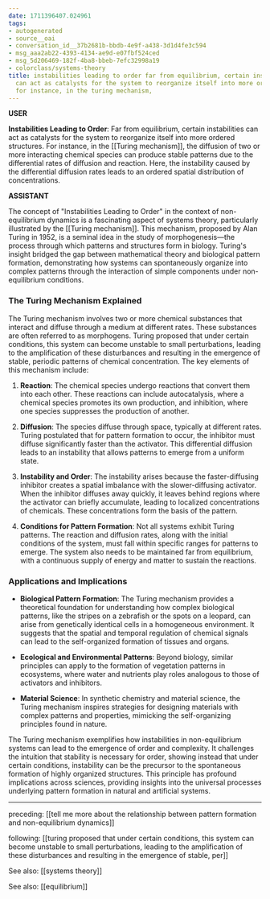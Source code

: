 ```yaml
---
date: 1711396407.024961
tags:
- autogenerated
- source__oai
- conversation_id__37b2681b-bbdb-4e9f-a438-3d1d4fe3c594
- msg_aaa2ab22-4393-4134-ae9d-e07fbf524ced
- msg_5d206469-182f-4ba8-bbeb-7efc32998a19
- colorclass/systems-theory
title: instabilities leading to order far from equilibrium, certain instabilities
  can act as catalysts for the system to reorganize itself into more ordered structures.
  for instance, in the turing mechanism,
---
```


**USER**

**Instabilities Leading to Order**: Far from equilibrium, certain instabilities can act as catalysts for the system to reorganize itself into more ordered structures. For instance, in the [[Turing mechanism]], the diffusion of two or more interacting chemical species can produce stable patterns due to the differential rates of diffusion and reaction. Here, the instability caused by the differential diffusion rates leads to an ordered spatial distribution of concentrations.


**ASSISTANT**

The concept of "Instabilities Leading to Order" in the context of non-equilibrium dynamics is a fascinating aspect of systems theory, particularly illustrated by the [[Turing mechanism]]. This mechanism, proposed by Alan Turing in 1952, is a seminal idea in the study of morphogenesis—the process through which patterns and structures form in biology. Turing's insight bridged the gap between mathematical theory and biological pattern formation, demonstrating how systems can spontaneously organize into complex patterns through the interaction of simple components under non-equilibrium conditions.

### The Turing Mechanism Explained

The Turing mechanism involves two or more chemical substances that interact and diffuse through a medium at different rates. These substances are often referred to as morphogens. Turing proposed that under certain conditions, this system can become unstable to small perturbations, leading to the amplification of these disturbances and resulting in the emergence of stable, periodic patterns of chemical concentration. The key elements of this mechanism include:

1. **Reaction**: The chemical species undergo reactions that convert them into each other. These reactions can include autocatalysis, where a chemical species promotes its own production, and inhibition, where one species suppresses the production of another.

2. **Diffusion**: The species diffuse through space, typically at different rates. Turing postulated that for pattern formation to occur, the inhibitor must diffuse significantly faster than the activator. This differential diffusion leads to an instability that allows patterns to emerge from a uniform state.

3. **Instability and Order**: The instability arises because the faster-diffusing inhibitor creates a spatial imbalance with the slower-diffusing activator. When the inhibitor diffuses away quickly, it leaves behind regions where the activator can briefly accumulate, leading to localized concentrations of chemicals. These concentrations form the basis of the pattern.

4. **Conditions for Pattern Formation**: Not all systems exhibit Turing patterns. The reaction and diffusion rates, along with the initial conditions of the system, must fall within specific ranges for patterns to emerge. The system also needs to be maintained far from equilibrium, with a continuous supply of energy and matter to sustain the reactions.

### Applications and Implications

- **Biological Pattern Formation**: The Turing mechanism provides a theoretical foundation for understanding how complex biological patterns, like the stripes on a zebrafish or the spots on a leopard, can arise from genetically identical cells in a homogeneous environment. It suggests that the spatial and temporal regulation of chemical signals can lead to the self-organized formation of tissues and organs.

- **Ecological and Environmental Patterns**: Beyond biology, similar principles can apply to the formation of vegetation patterns in ecosystems, where water and nutrients play roles analogous to those of activators and inhibitors.

- **Material Science**: In synthetic chemistry and material science, the Turing mechanism inspires strategies for designing materials with complex patterns and properties, mimicking the self-organizing principles found in nature.

The Turing mechanism exemplifies how instabilities in non-equilibrium systems can lead to the emergence of order and complexity. It challenges the intuition that stability is necessary for order, showing instead that under certain conditions, instability can be the precursor to the spontaneous formation of highly organized structures. This principle has profound implications across sciences, providing insights into the universal processes underlying pattern formation in natural and artificial systems.


---

preceding: [[tell me more about the relationship between pattern formation and non-equilibrium dynamics]]  


following: [[turing proposed that under certain conditions, this system can become unstable to small perturbations, leading to the amplification of these disturbances and resulting in the emergence of stable, per]]

See also: [[systems theory]]


See also: [[equilibrium]]